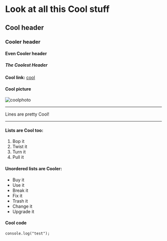 # Look at all this Cool stuff

## Cool header

### Cooler header

#### Even Cooler header

##### The Coolest Header

**Cool link:** [cool](http://www.xkcd.com/)

#### Cool picture

![coolphoto](http://imgs.xkcd.com/comics/tasks.png)

* * *
Lines are pretty Cool!
* * * 

#### Lists are Cool too:  

1. Bop it
2. Twist it
3. Turn it
4. Pull it


#### Unordered lists are Cooler:   

- Buy it
- Use it
- Break it
- Fix it
- Trash it
- Change it 
- Upgrade it

#### Cool code
```
console.log("test");
```
	
